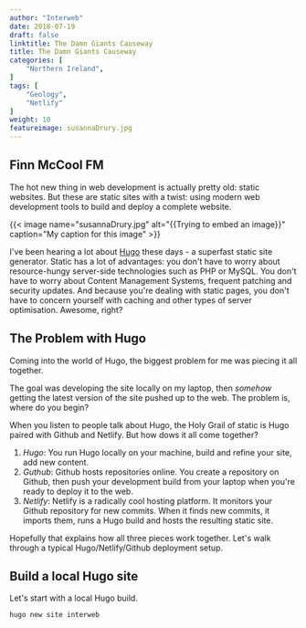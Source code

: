 ```yaml
---
author: "Interweb"
date: 2018-07-19
draft: false
linktitle: The Damn Giants Causeway
title: The Damn Giants Causeway
categories: [
    "Northern Ireland",
]
tags: [
    "Geology",
    "Netlify"
]
weight: 10
featureimage: susannaDrury.jpg
---
```



## Finn McCool FM

The hot new thing in web development is actually pretty old: static websites. But these are static sites with a twist: using modern web development tools to build and deploy a complete website.

{{< image name="susannaDrury.jpg" alt="{{Trying to embed an image}}" caption="My caption for this image" >}}

I've been hearing a lot about [Hugo](https://gohugo.io/) these days - a superfast static site generator. Static has a lot of advantages: you don't have to worry about resource-hungy server-side technologies such as PHP or MySQL. You don't have to worry about Content Management Systems, frequent patching and security updates. And because you're dealing with static pages, you don't have to concern yourself with caching and other types of server optimisation. Awesome, right?

## The Problem with Hugo

Coming into the world of Hugo, the biggest problem for me was piecing it all together.

The goal was developing the site locally on my laptop, then *somehow* getting the latest version of the site pushed up to the web. The problem is, where do you begin?

When you listen to people talk about Hugo, the Holy Grail of static is Hugo paired with Github and Netlify. But how dows it all come together?

1. *Hugo*: You run Hugo locally on your machine, build and refine your site, add new content.
2. *Guthub*: Github hosts repositories online. You create a repository on Github, then push your development build from your laptop when you're ready to deploy it to the web.
3. *Netlify*: Netlify is a radically cool hosting platform. It monitors your Github repository for new commits. When it finds new commits, it imports them, runs a Hugo build and hosts the resulting static site.

Hopefully that explains how all three pieces work together. Let's walk through a typical Hugo/Netlify/Github deployment setup.

## Build a local Hugo site

Let's start with a local Hugo build. 

``` bash
hugo new site interweb
```

